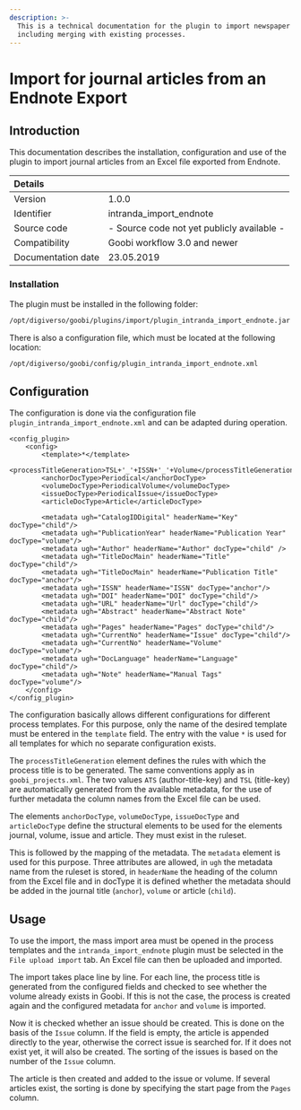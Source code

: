 ```yaml
---
description: >-
  This is a technical documentation for the plugin to import newspaper articles
  including merging with existing processes.
---
```


# Import for journal articles from an Endnote Export

## Introduction

This documentation describes the installation, configuration and use of the plugin to import journal articles from an Excel file exported from Endnote.

| Details |  |
| :--- | :--- |
| Version | 1.0.0 |
| Identifier | intranda\_import\_endnote |
| Source code | - Source code not yet publicly available - |
| Compatibility | Goobi workflow 3.0 and newer |
| Documentation date | 23.05.2019 |

### Installation

The plugin must be installed in the following folder:

```bash
/opt/digiverso/goobi/plugins/import/plugin_intranda_import_endnote.jar
```

There is also a configuration file, which must be located at the following location:

```bash
/opt/digiverso/goobi/config/plugin_intranda_import_endnote.xml
```

## Configuration

The configuration is done via the configuration file `plugin_intranda_import_endnote.xml` and can be adapted during operation.

```markup
<config_plugin>
    <config>
        <template>*</template>
        <processTitleGeneration>TSL+'_'+ISSN+'_'+Volume</processTitleGeneration>
        <anchorDocType>Periodical</anchorDocType>
        <volumeDocType>PeriodicalVolume</volumeDocType>
        <issueDocType>PeriodicalIssue</issueDocType>
        <articleDocType>Article</articleDocType>

        <metadata ugh="CatalogIDDigital" headerName="Key" docType="child"/>
        <metadata ugh="PublicationYear" headerName="Publication Year" docType="volume"/>
        <metadata ugh="Author" headerName="Author" docType="child" />
        <metadata ugh="TitleDocMain" headerName="Title" docType="child"/>
        <metadata ugh="TitleDocMain" headerName="Publication Title" docType="anchor"/>
        <metadata ugh="ISSN" headerName="ISSN" docType="anchor"/>
        <metadata ugh="DOI" headerName="DOI" docType="child"/>
        <metadata ugh="URL" headerName="Url" docType="child"/>
        <metadata ugh="Abstract" headerName="Abstract Note" docType="child"/>
        <metadata ugh="Pages" headerName="Pages" docType="child"/>
        <metadata ugh="CurrentNo" headerName="Issue" docType="child"/>
        <metadata ugh="CurrentNo" headerName="Volume" docType="volume"/>
        <metadata ugh="DocLanguage" headerName="Language" docType="child"/>
        <metadata ugh="Note" headerName="Manual Tags" docType="volume"/>
    </config>
</config_plugin>
```

The configuration basically allows different configurations for different process templates. For this purpose, only the name of the desired template must be entered in the `template` field. The entry with the value `*` is used for all templates for which no separate configuration exists.

The `processTitleGeneration` element defines the rules with which the process title is to be generated. The same conventions apply as in `goobi_projects.xml`. The two values `ATS` \(author-title-key\) and `TSL` \(title-key\) are automatically generated from the available metadata, for the use of further metadata the column names from the Excel file can be used.

The elements `anchorDocType`, `volumeDocType`, `issueDocType` and `articleDocType` define the structural elements to be used for the elements journal, volume, issue and article. They must exist in the ruleset.

This is followed by the mapping of the metadata. The `metadata` element is used for this purpose. Three attributes are allowed, in `ugh` the metadata name from the ruleset is stored, in `headerName` the heading of the column from the Excel file and in docType it is defined whether the metadata should be added in the journal title \(`anchor`\), `volume` or article \(`child`\).

## Usage

To use the import, the mass import area must be opened in the process templates and the `intranda_import_endnote` plugin must be selected in the `File upload import` tab. An Excel file can then be uploaded and imported.

The import takes place line by line. For each line, the process title is generated from the configured fields and checked to see whether the volume already exists in Goobi. If this is not the case, the process is created again and the configured metadata for `anchor` and `volume` is imported.

Now it is checked whether an issue should be created. This is done on the basis of the `Issue` column. If the field is empty, the article is appended directly to the year, otherwise the correct issue is searched for. If it does not exist yet, it will also be created. The sorting of the issues is based on the number of the `Issue` column.

The article is then created and added to the issue or volume. If several articles exist, the sorting is done by specifying the start page from the `Pages` column.

